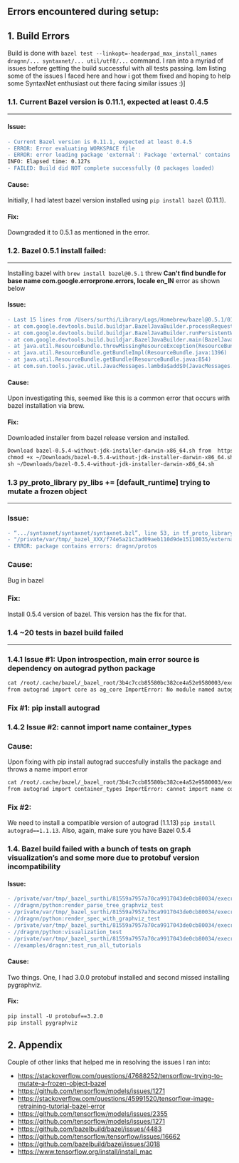 ## Errors encountered during setup:	
	
## 1. Build Errors
Build is done with `bazel test --linkopt=-headerpad_max_install_names dragnn/... syntaxnet/... util/utf8/...` command.
I ran into a myriad of issues before getting the build successful with all tests passing.
Iam listing some of the issues I faced here and how i got them fixed and hoping to help some SyntaxNet enthusiast out there facing similar issues :)]

### 1.1. Current Bazel version is 0.11.1, expected at least 0.4.5
<hr/>

#### Issue:
```diff
- Current Bazel version is 0.11.1, expected at least 0.4.5
- ERROR: Error evaluating WORKSPACE file
- ERROR: error loading package 'external': Package 'external' contains errors
INFO: Elapsed time: 0.127s
- FAILED: Build did NOT complete successfully (0 packages loaded)
```
#### Cause: 
Initially, I had latest bazel version installed using `pip install bazel` (0.11.1).
#### Fix: 
Downgraded it to 0.5.1 as mentioned in the error.

### 1.2. Bazel 0.5.1 install failed: 
<hr/>

Installing bazel with `brew install bazel@0.5.1` threw **Can't find bundle for base name com.google.errorprone.errors, locale en_IN** error as shown below
#### Issue:
```diff
- Last 15 lines from /Users/surthi/Library/Logs/Homebrew/bazel@0.5.1/01.compile.sh:
- at com.google.devtools.build.buildjar.BazelJavaBuilder.processRequest(BazelJavaBuilder.java:89)
- at com.google.devtools.build.buildjar.BazelJavaBuilder.runPersistentWorker(BazelJavaBuilder.java:66)
- at com.google.devtools.build.buildjar.BazelJavaBuilder.main(BazelJavaBuilder.java:44) Caused by: - - - java.util.MissingResourceException: Can't find bundle for base name com.google.errorprone.errors, locale en_IN
- at java.util.ResourceBundle.throwMissingResourceException(ResourceBundle.java:1573)
- at java.util.ResourceBundle.getBundleImpl(ResourceBundle.java:1396)
- at java.util.ResourceBundle.getBundle(ResourceBundle.java:854)
- at com.sun.tools.javac.util.JavacMessages.lambda$add$0(JavacMessages.java:106)
```
#### Cause: 
Upon investigating this, seemed like this is a common error that occurs with bazel installation via brew.
#### Fix: 
Downloaded installer from bazel release version and installed.
```markdown
Download bazel-0.5.4-without-jdk-installer-darwin-x86_64.sh from  https://github.com/bazelbuild/bazel/releases 
chmod +x ~/Downloads/bazel-0.5.4-without-jdk-installer-darwin-x86_64.sh
sh ~/Downloads/bazel-0.5.4-without-jdk-installer-darwin-x86_64.sh
```

### 1.3 py_proto_library py_libs += [default_runtime] trying to mutate a frozen object
<hr/>

### Issue:
```diff
- “.../syntaxnet/syntaxnet/syntaxnet.bzl”, line 53, in tf_proto_library_py py_proto_library(name = name, srcs = srcs, srcs_versi...", <5 more arguments>) File 
- "/private/var/tmp/_bazel_XXX/f74e5a21c3ad09aeb110d9de15110035/external/protobuf_archive/protobuf.bzl", line 374, in py_proto_library py_libs += [default_runtime] trying to mutate a frozen object 
- ERROR: package contains errors: dragnn/protos
```
### Cause: 
Bug in bazel
### Fix: 
Install 0.5.4 version of bazel. This version has the fix for that.

### 1.4 ~20 tests in bazel build failed
<hr/>

### 1.4.1 Issue #1: Upon introspection, main error source is dependency on autograd python package
```markdown
cat /root/.cache/bazel/_bazel_root/3b4c7ccb85580bc382ce4a52e9580003/execroot/__main__/bazel-out/local-opt/testlogs/syntaxnet/util/resources_test/test.log
from autograd import core as ag_core ImportError: No module named autograd
```
### Fix #1: pip install autograd

### 1.4.2 Issue #2: cannot import name container_types
### Cause: 
Upon fixing with pip install autograd succesfully installs the package and throws a name import error
```markdown
cat /root/.cache/bazel/_bazel_root/3b4c7ccb85580bc382ce4a52e9580003/execroot/__main__/bazel-out/local-opt/testlogs/syntaxnet/util/resources_test/test.log
from autograd import container_types ImportError: cannot import name container_types
```
### Fix #2: 
We need to install a compatible version of autograd (1.1.13)
`pip install autograd==1.1.13`. Also, again, make sure you have Bazel 0.5.4

### 1.4. Bazel build failed with a bunch of tests on graph visualization’s and some more due to protobuf version incompatibility

#### Issue:
```diff
- /private/var/tmp/_bazel_surthi/81559a7957a70ca9917043de0cb80034/execroot/__main__/bazel-out/local-opt/testlogs/dragnn/python/graph_builder_test/test.log
- //dragnn/python:render_parse_tree_graphviz_test                          FAILED in 7.2s
- /private/var/tmp/_bazel_surthi/81559a7957a70ca9917043de0cb80034/execroot/__main__/bazel-out/local-opt/testlogs/dragnn/python/render_parse_tree_graphviz_test/test.log
- //dragnn/python:render_spec_with_graphviz_test                           FAILED in 7.3s
- /private/var/tmp/_bazel_surthi/81559a7957a70ca9917043de0cb80034/execroot/__main__/bazel-out/local-opt/testlogs/dragnn/python/render_spec_with_graphviz_test/test.log
- //dragnn/python:visualization_test                                       FAILED in 2.1s
- /private/var/tmp/_bazel_surthi/81559a7957a70ca9917043de0cb80034/execroot/__main__/bazel-out/local-opt/testlogs/dragnn/python/visualization_test/test.log
- //examples/dragnn:test_run_all_tutorials                                 FAILED in 7.9s
```
#### Cause: 
Two things. One, I had 3.0.0 protobuf installed and second missed installing pygraphviz.
#### Fix:
```markdown
pip install -U protobuf==3.2.0
pip install pygraphviz
```

## 2. Appendix
Couple of other links that helped me in resolving the issues I ran into:
- https://stackoverflow.com/questions/47688252/tensorflow-trying-to-mutate-a-frozen-object-bazel
- https://github.com/tensorflow/models/issues/1271
- https://stackoverflow.com/questions/45991520/tensorflow-image-retraining-tutorial-bazel-error
- https://github.com/tensorflow/models/issues/2355
- https://github.com/tensorflow/models/issues/1271
- https://github.com/bazelbuild/bazel/issues/4483
- https://github.com/tensorflow/tensorflow/issues/16662
- https://github.com/bazelbuild/bazel/issues/3018
- https://www.tensorflow.org/install/install_mac

